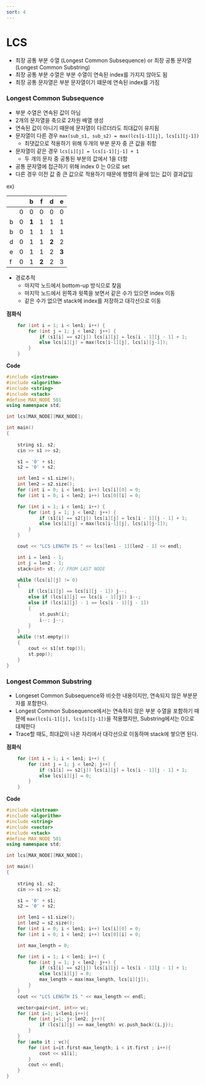 ```yaml
---
sort: 4
---
```


# LCS



* 최장 공통 부분 수열 (Longest Common Subsequence) or 최장 공통 문자열 (Longest Common Substring)
* 최장 공통 부분 수열은 부분 수열이 연속된 index를 가지지 않아도 됨
* 최장 공통 문자열은 부분 문자열이기 떄문에 연속된 index를 가짐



### Longest Common Subsequence

* 부분 수열은 연속된 값이 아님
* 2개의 문자열을 축으로 2차원 배열 생성
* 연속된 값이 아니기 때문에 문자열이 다르더라도 최대값이 유지됨
* 문자열이 다른 경우 ```max(sub_s1, sub_s2) = max(lcs[i-1][j], lcs[i][j-1])```
  * 최댓값으로 적용하기 위해 두개의 부분 문자 중 큰 값을 취함
* 문자열이 같은 경우 ```lcs[i][j] = lcs[i-1][j-1] + 1``` 
  * 두 개의 문자 중 공통된 부분의 값에서 1을 더함
* 공통 문자열에 접근하기 위해 index 0 는 0으로 set
* 다른 경우 이전 값 중 큰 값으로 적용하기 때문에 행렬의 끝에 있는 값이 결과값임

ex)

|      |      | b     | f     | d     | e     |
| ---- | ---- | ----- | ----- | ----- | ----- |
|      | 0    | 0     | 0     | 0     | 0     |
| b    | 0    | **1** | 1     | 1     | 1     |
| b    | 0    | 1     | 1     | 1     | 1     |
| d    | 0    | 1     | 1     | **2** | 2     |
| e    | 0    | 1     | 1     | 2     | **3** |
| f    | 0    | 1     | **2** | 2     | 3     |

* 경로추적
  * 마지막 노드에서 bottom-up 방식으로 찾음
  * 마지막 노드에서 왼쪽과 윗쪽을 보면서 같은 수가 있으면 index 이동
  * 같은 수가 없으면 stack에 index를 저장하고 대각선으로 이동 

**점화식**

```c++
	for (int i = 1; i < len1; i++) {
		for (int j = 1; j < len2; j++) {
			if (s1[i] == s2[j]) lcs[i][j] = lcs[i - 1][j - 1] + 1;
			else lcs[i][j] = max(lcs[i-1][j], lcs[i][j-1]);
		}
	}
```



**Code**

```c++
#include <iostream>
#include <algorithm>
#include <string>
#include <stack>
#define MAX_NODE 501
using namespace std;

int lcs[MAX_NODE][MAX_NODE];

int main()
{
	
	string s1, s2;
	cin >> s1 >> s2;

	s1 = '0' + s1;
	s2 = '0' + s2;

	int len1 = s1.size();
	int len2 = s2.size();
	for (int i = 0; i < len1; i++) lcs[i][0] = 0;
	for (int i = 0; i < len2; i++) lcs[0][i] = 0;

	for (int i = 1; i < len1; i++) {
		for (int j = 1; j < len2; j++) {
			if (s1[i] == s2[j]) lcs[i][j] = lcs[i - 1][j - 1] + 1;
			else lcs[i][j] = max(lcs[i-1][j], lcs[i][j-1]);
		}
	}

	cout << "LCS LENGTH IS " << lcs[len1 - 1][len2 - 1] << endl;

	int i = len1 - 1;
	int j = len2 - 1;
	stack<int> st; // FROM LAST NODE

	while (lcs[i][j] != 0)
	{
		if (lcs[i][j] == lcs[i][j - 1]) j--;
		else if (lcs[i][j] == lcs[i - 1][j]) i--;
		else if (lcs[i][j] - 1 == lcs[i - 1][j - 1])
		{
			st.push(i);
			i--; j--;
		}
	}
	while (!st.empty())
	{
		cout << s1[st.top()];
		st.pop();
	}
}
```



### Longest Common Substring

* Longeset Common Subsequence와 비슷한 내용이지만, 연속되지 않은 부분문자를 포함한다.
* Longest Common Subsequence에서는 연속하지 않은 부분 수열을 포함하기 때문에 ``max(lcs[i-1][j], lcs[i][j-1])``을 적용했지만, Substring에서는 0으로 대체한다
* Trace할 때도, 최대값이 나온 자리에서 대각선으로 이동하며 stack에 쌓으면 된다.

**점화식**

```c++
	for (int i = 1; i < len1; i++) {
		for (int j = 1; j < len2; j++) {
			if (s1[i] == s2[j]) lcs[i][j] = lcs[i - 1][j - 1] + 1;
			else lcs[i][j] = 0;
		}
	}
```



**Code**

```c++
#include <iostream>
#include <algorithm>
#include <string>
#include <vector>
#include <stack>
#define MAX_NODE 501
using namespace std;

int lcs[MAX_NODE][MAX_NODE];

int main()
{
	
	string s1, s2;
	cin >> s1 >> s2;

	s1 = '0' + s1;
	s2 = '0' + s2;

	int len1 = s1.size();
	int len2 = s2.size();
	for (int i = 0; i < len1; i++) lcs[i][0] = 0;
	for (int i = 0; i < len2; i++) lcs[0][i] = 0;

	int max_length = 0;

	for (int i = 1; i < len1; i++) {
		for (int j = 1; j < len2; j++) {
			if (s1[i] == s2[j]) lcs[i][j] = lcs[i - 1][j - 1] + 1;
			else lcs[i][j] = 0;
			max_length = max(max_length, lcs[i][j]);
		}
	}
	cout << "LCS LENGTH IS " << max_length << endl;

	vector<pair<int, int>> vc;
	for (int i=1; i<len1;i++){
		for (int j=1; j< len2; j++){
			if (lcs[i][j] == max_length) vc.push_back({i,j});
		}
	}
	for (auto it : vc){
		for (int i=it.first-max_length; i < it.first ; i++){
			cout << s1[i];
		}
		cout << endl;
	}
}
```



